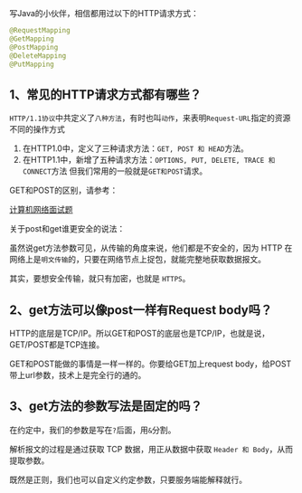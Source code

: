 写Java的小伙伴，相信都用过以下的HTTP请求方式：

```java
@RequestMapping
@GetMapping
@PostMapping
@DeleteMapping
@PutMapping
```



## 1、常见的HTTP请求方式都有哪些？

`HTTP/1.1协议`中共定义了`八种方法`，有时也叫`动作`，来表明`Request-URL`指定的资源不同的操作方式

1. 在HTTP1.0中，定义了三种请求方法：`GET, POST 和 HEAD`方法。
2. 在HTTP1.1中，新增了五种请求方法：`OPTIONS, PUT, DELETE, TRACE 和 CONNECT`方法 但我们常用的一般就是`GET和POST`请求。



GET和POST的区别，请参考：

 [计算机网络面试题](计算机网络面试题.md) 

关于post和get谁更安全的说法：

虽然说get方法参数可见，从传输的角度来说，他们都是不安全的，因为 HTTP 在网络上是`明文传输`的，只要在网络节点上捉包，就能完整地获取数据报文。

其实，要想安全传输，就只有加密，也就是 `HTTPS`。



## 2、get方法可以像post一样有Request body吗？

HTTP的底层是TCP/IP。所以GET和POST的底层也是TCP/IP，也就是说，GET/POST都是TCP连接。

GET和POST能做的事情是一样一样的。你要给GET加上request body，给POST带上url参数，技术上是完全行的通的。





## 3、get方法的参数写法是固定的吗？

在约定中，我们的参数是写在`?`后面，用`&`分割。

解析报文的过程是通过获取 TCP 数据，用正从数据中获取 `Header 和 Body`，从而提取参数。

既然是正则，我们也可以自定义约定参数，只要服务端能解释就行。

